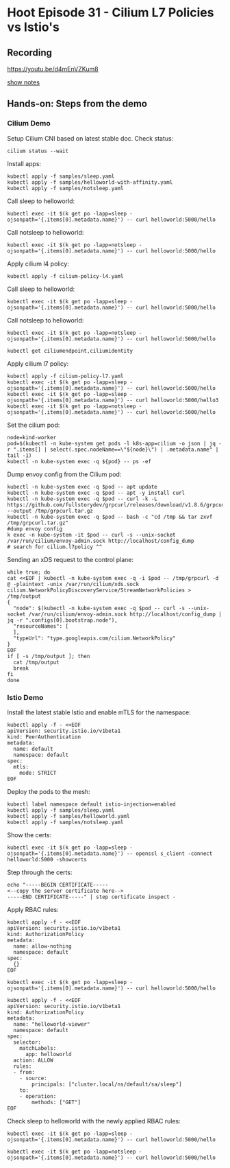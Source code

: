 # Hoot Episode 31 - Cilium L7 Policies vs Istio's

## Recording ##
 https://youtu.be/d4mEnVZKum8

[show notes](SHOWNOTES.md)

## Hands-on: Steps from the demo

### Cilium Demo

Setup Cilium CNI based on latest stable doc.  Check status:

```console
cilium status --wait
```

Install apps:

```console
kubectl apply -f samples/sleep.yaml
kubectl apply -f samples/helloworld-with-affinity.yaml
kubectl apply -f samples/notsleep.yaml
```

Call sleep to helloworld:

```console
kubectl exec -it $(k get po -lapp=sleep -ojsonpath='{.items[0].metadata.name}') -- curl helloworld:5000/hello
```

Call notsleep to helloworld:

```console
kubectl exec -it $(k get po -lapp=notsleep -ojsonpath='{.items[0].metadata.name}') -- curl helloworld:5000/hello
```

Apply cilium l4 policy:

```console
kubectl apply -f cilium-policy-l4.yaml
```

Call sleep to helloworld:

```console
kubectl exec -it $(k get po -lapp=sleep -ojsonpath='{.items[0].metadata.name}') -- curl helloworld:5000/hello
```

Call notsleep to helloworld:

```console
kubectl exec -it $(k get po -lapp=notsleep -ojsonpath='{.items[0].metadata.name}') -- curl helloworld:5000/hello
```

```console
kubectl get ciliumendpoint,ciliumidentity
```

Apply cilium l7 policy:

```console
kubectl apply -f cilium-policy-l7.yaml
kubectl exec -it $(k get po -lapp=sleep -ojsonpath='{.items[0].metadata.name}') -- curl helloworld:5000/hello
kubectl exec -it $(k get po -lapp=sleep -ojsonpath='{.items[0].metadata.name}') -- curl helloworld:5000/hello3
kubectl exec -it $(k get po -lapp=notsleep -ojsonpath='{.items[0].metadata.name}') -- curl helloworld:5000/hello
```

Set the cilium pod:

```console
node=kind-worker
pod=$(kubectl -n kube-system get pods -l k8s-app=cilium -o json | jq -r ".items[] | select(.spec.nodeName==\"${node}\") | .metadata.name" | tail -1)
kubectl -n kube-system exec -q ${pod} -- ps -ef
```

Dump envoy config from the Cilium pod:

```console
kubectl -n kube-system exec -q $pod -- apt update
kubectl -n kube-system exec -q $pod -- apt -y install curl
kubectl -n kube-system exec -q $pod -- curl -k -L https://github.com/fullstorydev/grpcurl/releases/download/v1.8.6/grpcurl_1.8.6_linux_x86_64.tar.gz --output /tmp/grpcurl.tar.gz
kubectl -n kube-system exec -q $pod -- bash -c "cd /tmp && tar zxvf /tmp/grpcurl.tar.gz"
#dump envoy config
k exec -n kube-system -it $pod -- curl -s --unix-socket /var/run/cilium/envoy-admin.sock http://localhost/config_dump
# search for cilium.l7policy ^^
```

Sending an xDS request to the control plane:

```console
while true; do
cat <<EOF | kubectl -n kube-system exec -q -i $pod -- /tmp/grpcurl -d @ -plaintext -unix /var/run/cilium/xds.sock cilium.NetworkPolicyDiscoveryService/StreamNetworkPolicies > /tmp/output
{
  "node": $(kubectl -n kube-system exec -q $pod -- curl -s --unix-socket /var/run/cilium/envoy-admin.sock http://localhost/config_dump | jq -r ".configs[0].bootstrap.node"),
  "resourceNames": [
  ],
  "typeUrl": "type.googleapis.com/cilium.NetworkPolicy"
}
EOF
if [ -s /tmp/output ]; then
  cat /tmp/output
  break
fi
done
```
### Istio Demo

Install the latest stable Istio and enable mTLS for the namespace:

```console
kubectl apply -f - <<EOF
apiVersion: security.istio.io/v1beta1
kind: PeerAuthentication
metadata:
  name: default
  namespace: default
spec:
  mtls:
    mode: STRICT
EOF
```

Deploy the pods to the mesh:

```console
kubectl label namespace default istio-injection=enabled
kubectl apply -f samples/sleep.yaml
kubectl apply -f samples/helloworld.yaml
kubectl apply -f samples/notsleep.yaml
```

Show the certs:

```console
kubectl exec -it $(k get po -lapp=sleep -ojsonpath='{.items[0].metadata.name}') -- openssl s_client -connect helloworld:5000 -showcerts
```

Step through the certs:

```console
echo "-----BEGIN CERTIFICATE-----
<--copy the server certificate here-->
-----END CERTIFICATE-----" | step certificate inspect -
```

Apply RBAC rules:

```console
kubectl apply -f - <<EOF
apiVersion: security.istio.io/v1beta1
kind: AuthorizationPolicy
metadata:
  name: allow-nothing
  namespace: default
spec:
  {}
EOF

kubectl exec -it $(k get po -lapp=sleep -ojsonpath='{.items[0].metadata.name}') -- curl helloworld:5000/hello

kubectl apply -f - <<EOF
apiVersion: security.istio.io/v1beta1
kind: AuthorizationPolicy
metadata:
  name: "helloworld-viewer"
  namespace: default
spec:
  selector:
    matchLabels:
      app: helloworld
  action: ALLOW
  rules:
  - from:
    - source:
        principals: ["cluster.local/ns/default/sa/sleep"]
    to:
    - operation:
        methods: ["GET"]
EOF
```

Check sleep to helloworld with the newly applied RBAC rules:

```console
kubectl exec -it $(k get po -lapp=sleep -ojsonpath='{.items[0].metadata.name}') -- curl helloworld:5000/hello

kubectl exec -it $(k get po -lapp=notsleep -ojsonpath='{.items[0].metadata.name}') -- curl helloworld:5000/hello
```
